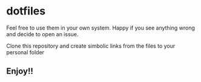 dotfiles
========

Feel free to use them in your own system. 
Happy if you see anything wrong and decide to open an issue.



Clone this repository and create simbolic links from the files to your personal folder

## Enjoy!!
